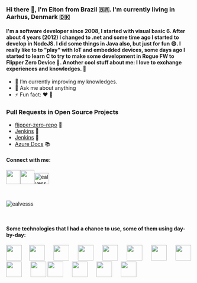 ### Hi there 👋, I'm Elton from Brazil :brazil:. I'm currently living in Aarhus, Denmark :denmark:
#### I'm a software developer since 2008, I started with visual basic 6. After about 4 years (2012) I changed to .net and some time ago I started to develop in NodeJS. I did some things in Java also, but just for fun 😄. I really like to to "play" with IoT and embedded devices, some days ago I started to learn C to try to make some development in Rogue FW to Flipper Zero Device 🐬. Another cool stuff about me: I love to exchange experiences and knowledges. 📖

- 🌱 I’m currently improving my knowledges.
- 💬 Ask me about anything
- ⚡ Fun fact: :heart: :dog:


### Pull Requests in Open Source Projects
- [flipper-zero-repo](https://github.com/RogueMaster/flipperzero-firmware-wPlugins/pull/658) 💌
- [Jenkins](https://github.com/jenkinsci/windows-slave-installer-module/pull/17) 🌱 
- [Jenkins](https://github.com/jenkinsci/jenkins/pull/7229) 🌱
- [Azure Docs](https://github.com/MicrosoftDocs/azure-docs/pull/3613) 📚


#### Connect with me:
<a href="https://www.linkedin.com/in/elton-alvess/"><img height=38px width=38px src="https://cdn.jsdelivr.net/gh/devicons/devicon/icons/linkedin/linkedin-original.svg" /></a><a href="https://twitter.com/ecalvesss"><img height=38px width=38px src="https://cdn.jsdelivr.net/gh/devicons/devicon/icons/twitter/twitter-original.svg" /></a><a href="https://stackoverflow.com/users/2494218/ditao"><img src="https://raw.githubusercontent.com/rahuldkjain/github-profile-readme-generator/master/src/images/icons/Social/stack-overflow.svg" alt="ealvesss" height="30" width="40" /></a>

</br>

<p><img align="center" src="https://github-readme-stats.vercel.app/api/top-langs?username=ealvesss&show_icons=true&locale=en&layout=compact" alt="ealvesss" /></p>

</br>

#### Some technologies that I had a chance to use, some of them using day-by-day:</br>
<img width=42px height=42px style="padding-right:20px" src="https://cdn.jsdelivr.net/gh/devicons/devicon/icons/nodejs/nodejs-plain-wordmark.svg" /><img style="padding-right:20px;" height=42px width=42px src="https://cdn.jsdelivr.net/gh/devicons/devicon/icons/dotnetcore/dotnetcore-original.svg" />
            <img width=42px height=42px src="https://cdn.jsdelivr.net/gh/devicons/devicon/icons/csharp/csharp-original.svg" style="padding-right:20px;"/>
            <img width=42px height=42px src="https://cdn.jsdelivr.net/gh/devicons/devicon/icons/docker/docker-original.svg" style="padding-right:20px;" />
            <img widht=42px height=42px src="https://cdn.jsdelivr.net/gh/devicons/devicon/icons/javascript/javascript-original.svg" style="padding-right:20px;"/>
            <img width=42px height=42px src="https://cdn.jsdelivr.net/gh/devicons/devicon/icons/java/java-original.svg" style="padding-right:20px;"/>
            <img width=42px height=42px src="https://cdn.jsdelivr.net/gh/devicons/devicon/icons/arduino/arduino-original-wordmark.svg" style="padding-right:20px;" />
            <img width=42px height=42px src="https://cdn.jsdelivr.net/gh/devicons/devicon/icons/firebase/firebase-plain-wordmark.svg" /> 
            <img width=42px height=42px src="https://cdn.jsdelivr.net/gh/devicons/devicon/icons/git/git-original.svg" style="padding-right:20px;"/>
            <img width=42px height=42px src="https://cdn.icon-icons.com/icons2/2351/PNG/512/logo_github_icon_143196.png" />
            <img width=42px height=42px src="https://cdn.jsdelivr.net/gh/devicons/devicon/icons/jenkins/jenkins-original.svg" style="padding-right:20px;"/>
            <img width=42px height=42px src="https://cdn.jsdelivr.net/gh/devicons/devicon/icons/jetbrains/jetbrains-original.svg" style="padding-right:20px;"/>
            <img width=42px height=42px src="https://cdn.jsdelivr.net/gh/devicons/devicon/icons/kubernetes/kubernetes-plain-wordmark.svg" style="padding-right: 20px;"/>
            <img width=42px height=42px src="https://cdn.jsdelivr.net/gh/devicons/devicon/icons/linux/linux-original.svg" /> 
